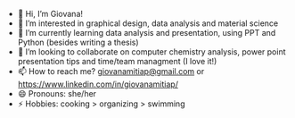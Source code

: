 - 👋 Hi, I’m Giovana!
- 👀 I’m interested in graphical design, data analysis and material science
- 🌱 I’m currently learning data analysis and presentation, using PPT and Python (besides writing a thesis)
- 💞️ I’m looking to collaborate on computer chemistry analysis, power point presentation tips and time/team managment (I love it!)
- 📫 How to reach me? giovanamitiap@gmail.com or https://www.linkedin.com/in/giovanamitiap/
- 😄 Pronouns: she/her
- ⚡ Hobbies: cooking > organizing > swimming

<!---
giovanamitiap/giovanamitiap is a ✨ special ✨ repository because its `README.md` (this file) appears on your GitHub profile.
You can click the Preview link to take a look at your changes.
--->
